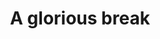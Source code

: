 ---
layout:       post
title:        "A glorious break"
url:          "/posts/break.html"
canonical_url: "/posts/break.html"
redirect_to: /posts/break.html
---